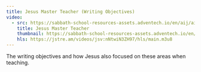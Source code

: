 ```yaml
---
title: Jesus Master Teacher (Writing Objectives)
video:
  - src: https://sabbath-school-resources-assets.adventech.io/en/aij/aij-training-videos/assets/en-aij-jesus-master-teacher.mp4
    title: Jesus Master Teacher
    thumbnail: https://sabbath-school-resources-assets.adventech.io/en/aij/aij-training-videos/09-jesus-master-teacher/cover.png
    hls: https://jstre.am/videos/jsv:nNtwiN3ZH97/hls/main.m3u8
---
```


The writing objectives and how Jesus also focused on these areas when teaching.